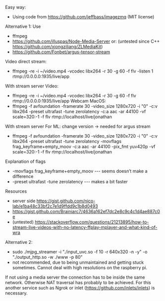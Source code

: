 Easy way:
- Using code from https://github.com/jeffbass/imagezmq (MIT license)

Alternative 1:
Use
- ffmpeg  
- https://github.com/illuspas/Node-Media-Server or: (untested since C++ https://github.com/xiongziliang/ZLMediaKit) 
- https://github.com/Fonbet/argus-tensor-stream

Video direct stream: 
- ffmpeg -re -i ~/video.mp4 -vcodec libx264 -r 30 -g 60 -f flv -listen 1 rtmp://0.0.0.0:1935/live/app

With stream server
Video:
- ffmpeg -re -i ~/video.mp4 -vcodec libx264 -r 30 -g 60 -f flv rtmp://0.0.0.0:1935/live/app
Webcam MacOS:
- ffmpeg -f avfoundation -framerate 30 -video_size 1280x720 -i "0" -c:v libx264 -preset ultrafast -tune zerolatency -c:a aac -ar 44100 -vf scale=320:-1 -f flv rtmp://localhost/live/jonathan

With stream server 
For ML: change version → needed for argus stream
- ffmpeg -f avfoundation -framerate 30 -video_size 1280x720 -i "0" -c:v libx264 -preset ultrafast -tune zerolatency -movflags frag_keyframe+empty_moov -c:a aac -ar 44100 -pix_fmt yuv420p -vf scale=320:-1 -f flv rtmp://localhost/live/jonathan

Explanation of flags
- -movflags frag_keyframe+empty_moov --- seems doesn’t make a difference
- -preset ultrafast -tune zerolatency --- makes a bit faster

Resources
- server side https://gist.github.com/nico-lab/e1ba48c33bf2c7e1d9ffdd9c1b8d0493
- https://gist.github.com/Brainiarc7/4636a162ef7dc2e8c9c4c1d4ae887c0e 
- (untested) https://stackoverflow.com/questions/21213895/how-to-stream-live-videos-with-no-latency-ffplay-mplayer-and-what-kind-of-wra




Alternative 2:
- sudo ./mjpg_streamer -i "./input_uvc.so -f 10 -r 640x320 -n -y" -o "./output_http.so -w ./www -p 80"
- not recommended, due to being unmaintained and getting stuck sometimes. Cannot deal with high resolutions on the raspberry pi.

If not using a media server the connection has to be inside the same network. Otherwise NAT traversal has probably to be achieved. For this another service such as Ngrok or inlet (https://github.com/inlets/inlets) is necessary.
